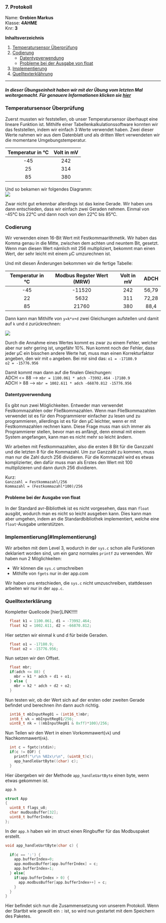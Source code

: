 ### 7. Protokoll  
Name: **Grebien Markus**  
Klasse: **4AHME**  
Knr: **3**

**Inhaltsverzeichnis**
1. [Temperatursensor Überprüfung](#TempÜbertrüfung)
1. [Codierung](#Codierung)
    * [Datentypverwendung](#Datentypverwendung)
    * [Probleme bei der Ausgabe von float](#Problems)
1. [Implementierung](#Implementierung)
1. [Quelltexterklährung](#Quellcode)

---

##### In dieser Übungseinheit haben wir mit der Übung vom letzten Mal weitergemacht. Für genauere Informationen klicken sie [hier](https://github.com/HTLMechatronics/m15-la1-sx/blob/gremam15/protokoll_g1_gremam15_2019-04-09.md)

### Temperatursensor Überprüfung <a name="TempÜbertrüfung"></a>
Zuerst mussten wir feststellen, ob unser Temperatursensor überhaupt eine lineare Funktion ist. Mithilfe einer Tabellenkalkulationssoftware konnten wir das feststellen, indem wir einfach 3 Werte verwendet haben.
Zwei dieser Werte nahmen wir aus dem Datenblatt und als dritten Wert verwendeten wir die momentane Umgebungstemperatur.

|Temperatur in °C| Volt in mV|
|:--------------:|:---------:|
|-45 |242 |
|25 |314 |
|85 |380 |

Und so bekamen wir folgendes Diagramm:  
![](https://github.com/HTLMechatronics/m15-la1-sx/blob/gremam15/util/Gerade.JPG)

Zwar nicht gut erkennbar allerdings ist das keine Gerade. Wir haben uns dann entschieden, dass wir einfach zwei Geraden nehmen. Einmal von -45°C bis 22°C und dann noch von den 22°C bis 85°C.

### Codierung <a name="Codierung"></a>
Wir verwenden einen 16-Bit Wert mit Festkommaarithmetik. Wir haben das Komma genau in die Mitte, zwischen dem achten und neuntem Bit, gesetzt. Wenn man diesen Wert nämlich mit 256 multipliziert, bekommt man einen Wert, der sehr leicht mit einem μC umzurechnen ist.

Und mit diesen Änderungen bekommen wir die fertige Tabelle:

|Temperatur in °C|Modbus Regster Wert (MRW)| Volt in mV|ADCH |
|:--------------:|:-----------------------:|:---------:|:---:|
|-45 |-11520 |242 |56,79|
|22 |5632 |311 |72,28|
|85 |21760 |380 |88,4 |

Dann kann man Mithilfe von `y=k*x+d` zwei Gleichungen aufstellen und damit auf `k` und `d` zurückrechnen:  

![](https://github.com/HTLMechatronics/m15-la1-sx/blob/gremam15/util/Gleichungen.PNG)

Durch die Annahme eines Wertes kommt es zwar zu einem Fehler, welcher aber nur sehr gering ist, ungefähr 10%.
Nun kommt noch der Fehler, dass jeder μC ein bisschen andere Werte hat, muss man einen Korrekturfaktor angeben, den wir mit `o` angeben. Bei mir sind das:
`o1 = -17180.9`  
`o2 = -15776.956`

Damit kommt man dann auf die finalen Gleichungen:  
ADCH <= 88 --> `mbr = 1100.061 * adch -73992.464 -17180.9`  
ADCH >  88 --> `mbr = 1002.611 * adch -66870.812 -15776.956`

#### Datentypverwendung <a name="Datentypverwendung"></a>
Es gibt nun zwei Möglichkeiten. Entweder man verwendet Festkommazahlen oder Fließkommazahlen.
Wenn man Fließkommazahlen verwendet ist es für den Programmierer einfacher zu lesen und zu programmieren, allerdings ist es für den μC leichter, wenn er mit Festkommazahlen rechnen kann. Diese Frage muss man sich immer als Programmierer stellen, bevor man es anfängt, denn einmal mit einem System angefangen, kann man es nicht mehr so leicht ändern.

Wir arbeiten mit Festkommazahlen, also die ersten 8 Bit für die Ganzzahl und die letzten 8 für die Kommazahl. Um zur Ganzzahl zu kommen, muss man nur die Zahl durch 256 dividieren. Für die Kommazahl wird es etwas komplizierter, den dafür muss man als Erstes den Wert mit 100 multiplizieren und dann durch 256 dividieren.

Kurz:  
`Ganzzahl = Festkommazahl/256`  
`Kommazahl = (Festkommazahl*100)/256`

#### Probleme bei der Ausgabe von float<a name="Problems"></a>
In der Standard avr-Bibliothek ist es nicht vorgesehen, dass man `float` ausgibt, wodurch man es nicht so leicht ausgeben kann. Dies kann man aber umgehen, indem an die Standardbibliothek implementiert, welche eine `float`-Ausgabe unterstützen.

### Implementierung(#Implementierung)

Wir arbeiten mit dem Level 3, wodurch in der `sys.c` schon alle Funktionen deklariert worden sind, um ein ganz normales `printf` zu verwenden.
Wir haben nun 2 Möglichkeiten:
* Wir können die `sys.c` umschreiben
* Mithilfe von `fgets` nur in der app.com

Wir haben uns entschieden, die `sys.c` nicht umzuschreiben, stattdessen arbeiten wir nur in der `app.c`.

### Quelltexterklärung <a name="Quellcode"></a>

Kompletter Quellcode [hier]LINK!!!!!

```c
  float k1 = 1100.061, d1 = -73992.464;
  float k2 = 1002.611, d2 = -66870.812;
```
Hier setzten wir einmal k und d für beide Geraden. 
```c
  float o1 = -17180.9;
  float o2 = -15776.956;
```
Nun setzen wir den Offset.
```c
  float mbr;
  if(adch <= 88) {
    mbr = k1 * adch + d1 + o1;
  } else {
    mbr = k2 * adch + d2 + o2;
  }
```
Nun testen wir, ob der Wert sich auf der ersten oder zweiten Gerade befindet und berechnen ihn dann auch richtig. 
```c
  int16_t mbInputReg01 = (int16_t)mbr;
  int8_t vk = mbInputReg01/256;
  uint8_t nk = ((mbInputReg01 & 0xff)*100)/256;
```
Nun Teilen wir den Wert in einen Vorkommawert(`vk`) und Nachkommawert(`nk`).
```c
  int c = fgetc(stdin);
  if(c != EOF) {
    printf("\r\n %02x\r\n", (uint8_t)c);
    app_handleUartByte((char) c);
  }
```
Hier übergeben wir der Methode `app_handleUartByte` einen byte, wenn etwas gekommen ist.
```c
app.h

struct App
{
  uint8_t flags_u8;
  char mudbusBuffer[32];
  uint8_t bufferIndex;
};
```
In der `app.h` haben wir im struct einen Ringbuffer für das Modbuspaket erstellt.
```c
void app_handleUartByte(char c) {
  
  if(c == ':') {
    app.bufferIndex=0;
    app.modbusBuffer[app.bufferIndex] = c;
    app.bufferIndex=1;
  } else{
    if(app.bufferIndex > 0) {
      app.modbusBuffer[app.bufferIndex++] = c;
    }
  }
}
```
Hier befindet sich nun die Zusammensetzung von unserem Protokoll. Wenn der Startbit wie gewollt ein `:` ist, so wird nun gestartet mit dem Speichern des Paketes. 

